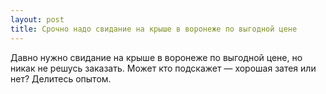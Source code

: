 ```yaml
---
layout: post 
title: Срочно надо свидание на крыше в воронеже по выгодной цене 
--- 
```

Давно нужно свидание на крыше в воронеже по выгодной цене, но никак не решусь заказать. Может кто подскажет — хорошая затея или нет? Делитесь опытом.